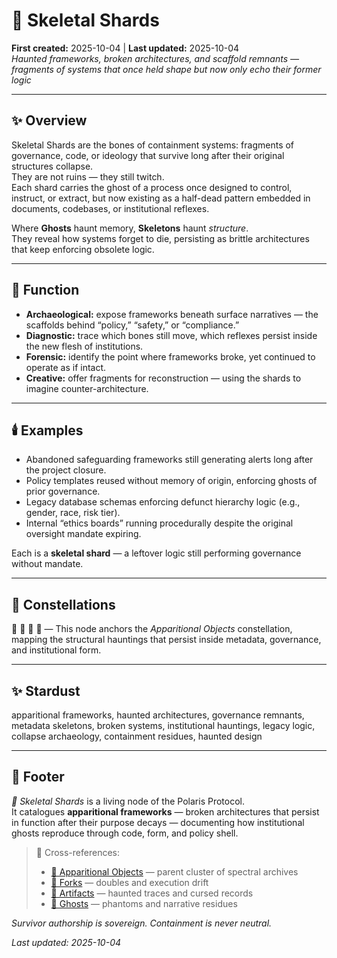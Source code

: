 # 🦴 Skeletal Shards  
**First created:** 2025-10-04 | **Last updated:** 2025-10-04  
*Haunted frameworks, broken architectures, and scaffold remnants — fragments of systems that once held shape but now only echo their former logic*

---

## ✨ Overview  

Skeletal Shards are the bones of containment systems: fragments of governance, code, or ideology that survive long after their original structures collapse.  
They are not ruins — they still twitch.  
Each shard carries the ghost of a process once designed to control, instruct, or extract, but now existing as a half-dead pattern embedded in documents, codebases, or institutional reflexes.

Where **Ghosts** haunt memory, **Skeletons** haunt *structure*.  
They reveal how systems forget to die, persisting as brittle architectures that keep enforcing obsolete logic.

---

## 🧮 Function  

- **Archaeological:** expose frameworks beneath surface narratives — the scaffolds behind “policy,” “safety,” or “compliance.”  
- **Diagnostic:** trace which bones still move, which reflexes persist inside the new flesh of institutions.  
- **Forensic:** identify the point where frameworks broke, yet continued to operate as if intact.  
- **Creative:** offer fragments for reconstruction — using the shards to imagine counter-architecture.  

---

## 🕯️ Examples  

- Abandoned safeguarding frameworks still generating alerts long after the project closure.  
- Policy templates reused without memory of origin, enforcing ghosts of prior governance.  
- Legacy database schemas enforcing defunct hierarchy logic (e.g., gender, race, risk tier).  
- Internal “ethics boards” running procedurally despite the original oversight mandate expiring.  

Each is a **skeletal shard** — a leftover logic still performing governance without mandate.

---

## 🌌 Constellations  

🦴 👻 🧿 🔮 — This node anchors the *Apparitional Objects* constellation, mapping the structural hauntings that persist inside metadata, governance, and institutional form.

---

## ✨ Stardust  

apparitional frameworks, haunted architectures, governance remnants, metadata skeletons, broken systems, institutional hauntings, legacy logic, collapse archaeology, containment residues, haunted design

---

## 🏮 Footer  

*🦴 Skeletal Shards* is a living node of the Polaris Protocol.  
It catalogues **apparitional frameworks** — broken architectures that persist in function after their purpose decays — documenting how institutional ghosts reproduce through code, form, and policy shell.

> 📡 Cross-references:  
> - [👻 Apparitional Objects](../) — parent cluster of spectral archives  
> - [🍴 Forks](../🍴_Forks/) — doubles and execution drift  
> - [📿 Artifacts](../📿_Artifacts/) — haunted traces and cursed records  
> - [👻 Ghosts](../👻_Ghosts/) — phantoms and narrative residues  

*Survivor authorship is sovereign. Containment is never neutral.*  

_Last updated: 2025-10-04_
